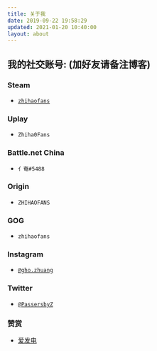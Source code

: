 ```yaml
---
title: 关于我
date: 2019-09-22 19:58:29
updated: 2021-01-20 10:40:00
layout: about
---
```


## 我的社交账号: (加好友请备注博客)

### Steam
- [`zhihaofans`](https://steamcommunity.com/id/zhihaofans)

### Uplay
- `Zhiha0Fans`

### Battle.net China
- `亻奄#5488`

### Origin
- `ZHIHAOFANS`

### GOG
- `zhihaofans`

### Instagram
- [`@gho.zhuang`](https://www.instagram.com/gho.zhuang)

### Twitter
- [`@PassersbyZ`](https://twitter.com/PassersbyZ)

### 赞赏

- [爱发电](https://afdian.net/@PasserbyZ)